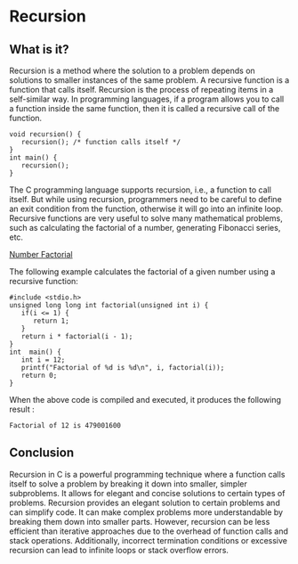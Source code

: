 # Recursion
## What is it?
Recursion is a method where the solution to a problem depends on solutions to smaller instances of the same problem.
A recursive function is a function that calls itself. Recursion is the process of repeating items in a self-similar way. In programming languages, if a program allows you to call a function inside the same function, then it is called a recursive call of the function.
```
void recursion() {
   recursion(); /* function calls itself */
}
int main() {
   recursion();
}
```
The C programming language supports recursion, i.e., a function to call itself. But while using recursion, programmers need to be careful to define an exit condition from the function, otherwise it will go into an infinite loop.
Recursive functions are very useful to solve many mathematical problems, such as calculating the factorial of a number, generating Fibonacci series, etc.

[Number Factorial](https://github.com/Arlind3553/holbertonschool-low_level_programming/blob/main/recursion/3-factorial.c)

The following example calculates the factorial of a given number using a recursive function:
```
#include <stdio.h>
unsigned long long int factorial(unsigned int i) {
   if(i <= 1) {
      return 1;
   }
   return i * factorial(i - 1);
}
int  main() {
   int i = 12;
   printf("Factorial of %d is %d\n", i, factorial(i));
   return 0;
}
```
When the above code is compiled and executed, it produces the following result :
```
Factorial of 12 is 479001600
```
## Conclusion
Recursion in C is a powerful programming technique where a function calls itself to solve a problem by breaking it down into smaller, simpler subproblems. It allows for elegant and concise solutions to certain types of problems. Recursion provides an elegant solution to certain problems and can simplify code. It can make complex problems more understandable by breaking them down into smaller parts. However, recursion can be less efficient than iterative approaches due to the overhead of function calls and stack operations. Additionally, incorrect termination conditions or excessive recursion can lead to infinite loops or stack overflow errors.

